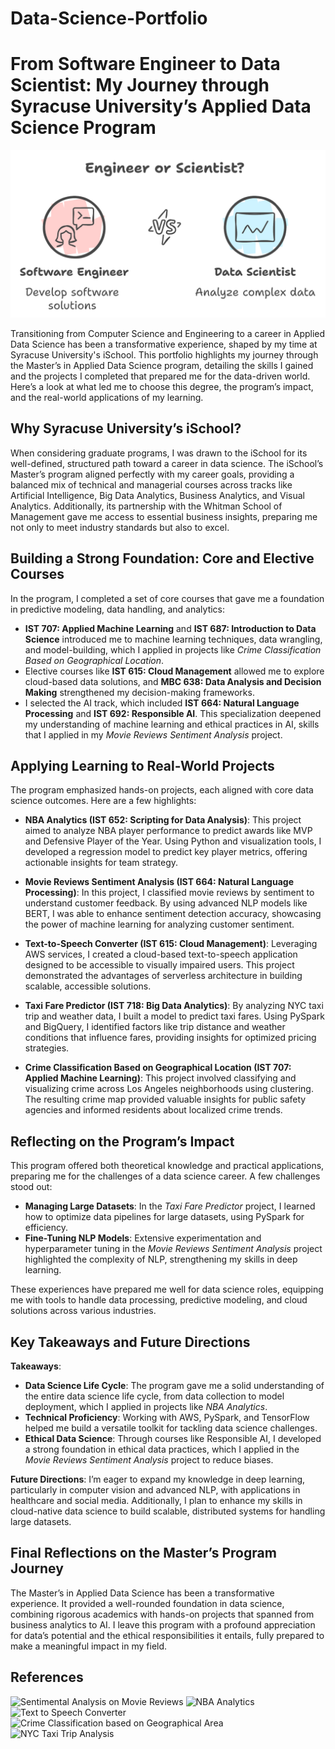 # Data-Science-Portfolio

# From Software Engineer to Data Scientist: My Journey through Syracuse University’s Applied Data Science Program

![Engineer or Scientist](image.png)

Transitioning from Computer Science and Engineering to a career in Applied Data Science has been a transformative experience, shaped by my time at Syracuse University's iSchool. This portfolio highlights my journey through the Master’s in Applied Data Science program, detailing the skills I gained and the projects I completed that prepared me for the data-driven world. Here’s a look at what led me to choose this degree, the program’s impact, and the real-world applications of my learning.

## Why Syracuse University’s iSchool?

When considering graduate programs, I was drawn to the iSchool for its well-defined, structured path toward a career in data science. The iSchool’s Master’s program aligned perfectly with my career goals, providing a balanced mix of technical and managerial courses across tracks like Artificial Intelligence, Big Data Analytics, Business Analytics, and Visual Analytics. Additionally, its partnership with the Whitman School of Management gave me access to essential business insights, preparing me not only to meet industry standards but also to excel.

## Building a Strong Foundation: Core and Elective Courses

In the program, I completed a set of core courses that gave me a foundation in predictive modeling, data handling, and analytics:

- **IST 707: Applied Machine Learning** and **IST 687: Introduction to Data Science** introduced me to machine learning techniques, data wrangling, and model-building, which I applied in projects like *Crime Classification Based on Geographical Location*.
- Elective courses like **IST 615: Cloud Management** allowed me to explore cloud-based data solutions, and **MBC 638: Data Analysis and Decision Making** strengthened my decision-making frameworks.
- I selected the AI track, which included **IST 664: Natural Language Processing** and **IST 692: Responsible AI**. This specialization deepened my understanding of machine learning and ethical practices in AI, skills that I applied in my *Movie Reviews Sentiment Analysis* project.

## Applying Learning to Real-World Projects

The program emphasized hands-on projects, each aligned with core data science outcomes. Here are a few highlights:

- **NBA Analytics (IST 652: Scripting for Data Analysis)**: This project aimed to analyze NBA player performance to predict awards like MVP and Defensive Player of the Year. Using Python and visualization tools, I developed a regression model to predict key player metrics, offering actionable insights for team strategy.

- **Movie Reviews Sentiment Analysis (IST 664: Natural Language Processing)**: In this project, I classified movie reviews by sentiment to understand customer feedback. By using advanced NLP models like BERT, I was able to enhance sentiment detection accuracy, showcasing the power of machine learning for analyzing customer sentiment.

- **Text-to-Speech Converter (IST 615: Cloud Management)**: Leveraging AWS services, I created a cloud-based text-to-speech application designed to be accessible to visually impaired users. This project demonstrated the advantages of serverless architecture in building scalable, accessible solutions.

- **Taxi Fare Predictor (IST 718: Big Data Analytics)**: By analyzing NYC taxi trip and weather data, I built a model to predict taxi fares. Using PySpark and BigQuery, I identified factors like trip distance and weather conditions that influence fares, providing insights for optimized pricing strategies.

- **Crime Classification Based on Geographical Location (IST 707: Applied Machine Learning)**: This project involved classifying and visualizing crime across Los Angeles neighborhoods using clustering. The resulting crime map provided valuable insights for public safety agencies and informed residents about localized crime trends.

## Reflecting on the Program’s Impact

This program offered both theoretical knowledge and practical applications, preparing me for the challenges of a data science career. A few challenges stood out:

- **Managing Large Datasets**: In the *Taxi Fare Predictor* project, I learned how to optimize data pipelines for large datasets, using PySpark for efficiency.
- **Fine-Tuning NLP Models**: Extensive experimentation and hyperparameter tuning in the *Movie Reviews Sentiment Analysis* project highlighted the complexity of NLP, strengthening my skills in deep learning.

These experiences have prepared me well for data science roles, equipping me with tools to handle data processing, predictive modeling, and cloud solutions across various industries.

## Key Takeaways and Future Directions

**Takeaways**:
- **Data Science Life Cycle**: The program gave me a solid understanding of the entire data science life cycle, from data collection to model deployment, which I applied in projects like *NBA Analytics*.
- **Technical Proficiency**: Working with AWS, PySpark, and TensorFlow helped me build a versatile toolkit for tackling data science challenges.
- **Ethical Data Science**: Through courses like Responsible AI, I developed a strong foundation in ethical data practices, which I applied in the *Movie Reviews Sentiment Analysis* project to reduce biases.

**Future Directions**: I’m eager to expand my knowledge in deep learning, particularly in computer vision and advanced NLP, with applications in healthcare and social media. Additionally, I plan to enhance my skills in cloud-native data science to build scalable, distributed systems for handling large datasets.

## Final Reflections on the Master’s Program Journey

The Master’s in Applied Data Science has been a transformative experience. It provided a well-rounded foundation in data science, combining rigorous academics with hands-on projects that spanned from business analytics to AI. I leave this program with a profound appreciation for data’s potential and the ethical responsibilities it entails, fully prepared to make a meaningful impact in my field.

## References
![Sentimental Analysis on Movie Reviews](https://github.com/jovitaand/Sentimental-Analysis-on-Movie-Reviews-)
![NBA Analytics](https://github.com/jovitaand/NBA-Analytics)
![Text to Speech Converter](https://github.com/jovitaand/Cloud-Management)
![Crime Classification based on Geographical Area](https://github.com/jovitaand/Crime-Classification-based-on-Geographical-Area)
![NYC Taxi Trip Analysis](https://github.com/jovitaand/NYC-Taxi-Trip-Analysis)

